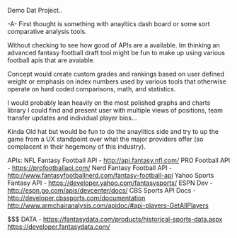 Demo Dat Project..

-A-
First thought is something with anayltics dash board or  some sort comparative analysis tools.

Without checking to see how good of APIs are a available. Im thinking an advanced fantasy football draft tool might be fun to make up using various football apis that are avaiable.

Concept would create custom grades and rankings based on user defined weight or emphasis on index numbers used by various tools that otherwise operate on hard coded comparisons, math, and statistics.

I would probably lean heavily on the most polished graphs and charts library I could find and present user with multiple views of positions, team transfer updates and individual player bios... 

Kinda Old hat but would be fun to do the anaylitics side and try to up the game from a UX standpoint over what the major providers offer (so complacent in their hegemony of this industry).

APIs:
NFL Fantasy Football API - http://api.fantasy.nfl.com/
PRO Football API - https://profootballapi.com/
Nerd Fantasy Football API - http://www.fantasyfootballnerd.com/fantasy-football-api
Yahoo Sports Fantasy API - https://developer.yahoo.com/fantasysports/
ESPN Dev - http://espn.go.com/apis/devcenter/docs/
CBS Sports API Docs - http://developer.cbssports.com/documentation
http://www.armchairanalysis.com/apidoc/#api-players-GetAllPlayers


$$$ DATA - https://fantasydata.com/products/historical-sports-data.aspx
https://developer.fantasydata.com/